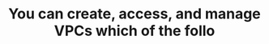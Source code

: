 ---
layout: all-exams
title: "You can create, access, and manage VPCs which of the follo"
blurb: "Along with the CLI, ADS and AMC, you can also use the Query API to configure VPCs, although the Query API is not tested on the AWS Practitioner Certificat"
quid: 226
---